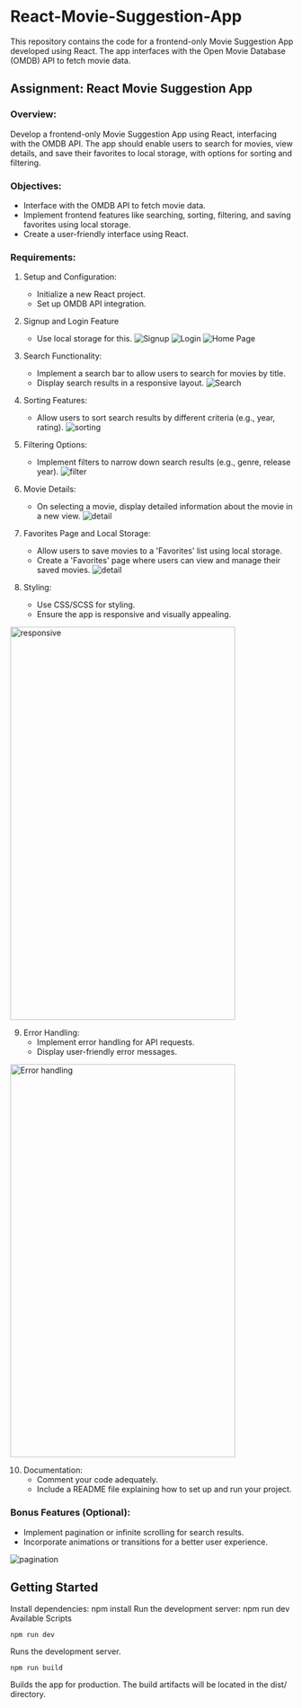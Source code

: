 # React-Movie-Suggestion-App
This repository contains the code for a frontend-only Movie Suggestion App developed using React. The app interfaces with the Open Movie Database (OMDB) API to fetch movie data.

## Assignment: React Movie Suggestion App

### Overview:

Develop a frontend-only Movie Suggestion App using React, interfacing with the OMDB API. The app should enable users to search for movies, view details, and save their favorites to local storage, with options for sorting and filtering.
### Objectives:
- Interface with the OMDB API to fetch movie data.
- Implement frontend features like searching, sorting, filtering, and saving favorites using local storage.
- Create a user-friendly interface using React.

### Requirements:

1.  Setup and Configuration:
     - Initialize a new React project.
     - Set up OMDB API integration.

2.  Signup and Login Feature
     - Use local storage for this.
     ![Signup](./src//assets/images/Screenshot%202023-12-01%20023720.png)
     ![Login](./src//assets/images/Screenshot%202023-12-01%20023949.png)
     ![Home Page](./src//assets/images/Screenshot%202023-12-01%20024205.png)




3.  Search Functionality:
     - Implement a search bar to allow users to search for movies by title.
     - Display search results in a responsive layout.
     ![Search](./src//assets/images/Screenshot%202023-12-01%20024418.png)


4.  Sorting Features:
     - Allow users to sort search results by different criteria (e.g., year, rating).
     ![sorting](./src//assets/images/Screenshot%202023-12-01%20024629.png)


5. Filtering Options:
     - Implement filters to narrow down search results (e.g., genre, release year).
     ![filter](./src//assets/images/Screenshot%202023-12-01%20024929.png)


6. Movie Details:
     - On selecting a movie, display detailed information about the movie in a new view.
     ![detail](./src//assets/images/Screenshot%202023-12-01%20025127.png)

7. Favorites Page and Local Storage:
    - Allow users to save movies to a 'Favorites' list using local storage.
    - Create a 'Favorites' page where users can view and manage their saved movies.
     ![detail](./src//assets/images/Screenshot%202023-12-01%20025316.png)

8. Styling:
    -  Use CSS/SCSS for styling.
    - Ensure the app is responsive and visually appealing.
<img src="./src//assets/images/Screenshot_2023-12-01-02-54-19-10_40deb401b9ffe8e1df2f1cc5ba480b12.jpg" alt="responsive" height="700" width=400/>
     <!-- ![responsive](./src//assets/images/Screenshot_2023-12-01-02-54-19-10_40deb401b9ffe8e1df2f1cc5ba480b12.jpg) -->

9. Error Handling:
    - Implement error handling for API requests.
    - Display user-friendly error messages.
     <!-- ![Error handling](./src//assets/images/Screenshot_2023-12-01-02-56-34-52_40deb401b9ffe8e1df2f1cc5ba480b12.jpg){width=40px height=40px} -->
<img src="./src//assets/images/Screenshot_2023-12-01-02-56-34-52_40deb401b9ffe8e1df2f1cc5ba480b12.jpg" alt="Error handling" height="700" width=400 />

10. Documentation:
    - Comment your code adequately.
    - Include a README file explaining how to set up and run your project.
### Bonus Features (Optional):
- Implement pagination or infinite scrolling for search results.
- Incorporate animations or transitions for a better user experience.

 ![pagination](./src//assets/images/Screenshot%202023-12-01%20030800.png)

## Getting Started
Install dependencies: npm install Run the development server: npm run dev Available Scripts
```
npm run dev
```
Runs the development server.

```
npm run build
```
Builds the app for production. The build artifacts will be located in the dist/ directory.



